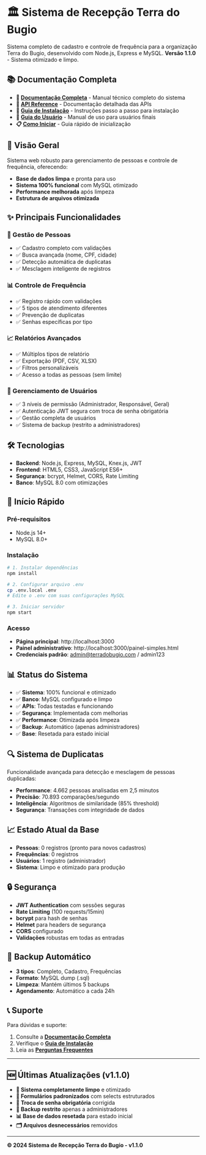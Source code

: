 # 🏛️ Sistema de Recepção Terra do Bugio

Sistema completo de cadastro e controle de frequência para a organização Terra do Bugio, desenvolvido com Node.js, Express e MySQL. **Versão 1.1.0** - Sistema otimizado e limpo.

## 📚 Documentação Completa

- **📖 [Documentação Completa](DOCUMENTACAO_COMPLETA.md)** - Manual técnico completo do sistema
- **🔌 [API Reference](API_REFERENCE.md)** - Documentação detalhada das APIs
- **🚀 [Guia de Instalação](GUIA_INSTALACAO.md)** - Instruções passo a passo para instalação
- **👤 [Guia do Usuário](GUIA_USUARIO.md)** - Manual de uso para usuários finais
- **📋 [Como Iniciar](COMO_INICIAR.md)** - Guia rápido de inicialização

## 🎯 Visão Geral

Sistema web robusto para gerenciamento de pessoas e controle de frequência, oferecendo:

- **Base de dados limpa** e pronta para uso
- **Sistema 100% funcional** com MySQL otimizado
- **Performance melhorada** após limpeza
- **Estrutura de arquivos otimizada**

## ✨ Principais Funcionalidades

### 👥 Gestão de Pessoas
- ✅ Cadastro completo com validações
- ✅ Busca avançada (nome, CPF, cidade)
- ✅ Detecção automática de duplicatas
- ✅ Mesclagem inteligente de registros

### 📊 Controle de Frequência
- ✅ Registro rápido com validações
- ✅ 5 tipos de atendimento diferentes
- ✅ Prevenção de duplicatas
- ✅ Senhas específicas por tipo

### 📈 Relatórios Avançados
- ✅ Múltiplos tipos de relatório
- ✅ Exportação (PDF, CSV, XLSX)
- ✅ Filtros personalizáveis
- ✅ Acesso a todas as pessoas (sem limite)

### 🔐 Gerenciamento de Usuários
- ✅ 3 níveis de permissão (Administrador, Responsável, Geral)
- ✅ Autenticação JWT segura com troca de senha obrigatória
- ✅ Gestão completa de usuários
- ✅ Sistema de backup (restrito a administradores)

## 🛠️ Tecnologias

- **Backend**: Node.js, Express, MySQL, Knex.js, JWT
- **Frontend**: HTML5, CSS3, JavaScript ES6+
- **Segurança**: bcrypt, Helmet, CORS, Rate Limiting
- **Banco**: MySQL 8.0 com otimizações

## 🚀 Início Rápido

### Pré-requisitos
- Node.js 14+
- MySQL 8.0+

### Instalação
```bash
# 1. Instalar dependências
npm install

# 2. Configurar arquivo .env
cp .env.local .env
# Edite o .env com suas configurações MySQL

# 3. Iniciar servidor
npm start
```

### Acesso
- **Página principal**: http://localhost:3000
- **Painel administrativo**: http://localhost:3000/painel-simples.html
- **Credenciais padrão**: admin@terradobugio.com / admin123

## 📊 Status do Sistema

- ✅ **Sistema**: 100% funcional e otimizado
- ✅ **Banco**: MySQL configurado e limpo
- ✅ **APIs**: Todas testadas e funcionando
- ✅ **Segurança**: Implementada com melhorias
- ✅ **Performance**: Otimizada após limpeza
- ✅ **Backup**: Automático (apenas administradores)
- ✅ **Base**: Resetada para estado inicial

## 🔍 Sistema de Duplicatas

Funcionalidade avançada para detecção e mesclagem de pessoas duplicadas:

- **Performance**: 4.662 pessoas analisadas em 2,5 minutos
- **Precisão**: 70.893 comparações/segundo
- **Inteligência**: Algoritmos de similaridade (85% threshold)
- **Segurança**: Transações com integridade de dados

## 📈 Estado Atual da Base

- **Pessoas**: 0 registros (pronto para novos cadastros)
- **Frequências**: 0 registros
- **Usuários**: 1 registro (administrador)
- **Sistema**: Limpo e otimizado para produção

## 🔒 Segurança

- **JWT Authentication** com sessões seguras
- **Rate Limiting** (100 requests/15min)
- **bcrypt** para hash de senhas
- **Helmet** para headers de segurança
- **CORS** configurado
- **Validações** robustas em todas as entradas

## 💾 Backup Automático

- **3 tipos**: Completo, Cadastro, Frequências
- **Formato**: MySQL dump (.sql)
- **Limpeza**: Mantém últimos 5 backups
- **Agendamento**: Automático a cada 24h

## 📞 Suporte

Para dúvidas e suporte:
1. Consulte a **[Documentação Completa](DOCUMENTACAO_COMPLETA.md)**
2. Verifique o **[Guia de Instalação](GUIA_INSTALACAO.md)**
3. Leia as **[Perguntas Frequentes](GUIA_USUARIO.md#perguntas-frequentes)**

---

## 🆕 Últimas Atualizações (v1.1.0)

- **🧹 Sistema completamente limpo** e otimizado
- **📝 Formulários padronizados** com selects estruturados
- **🔐 Troca de senha obrigatória** corrigida
- **💾 Backup restrito** apenas a administradores
- **📊 Base de dados resetada** para estado inicial
- **🗂️ Arquivos desnecessários** removidos

---

**© 2024 Sistema de Recepção Terra do Bugio - v1.1.0**